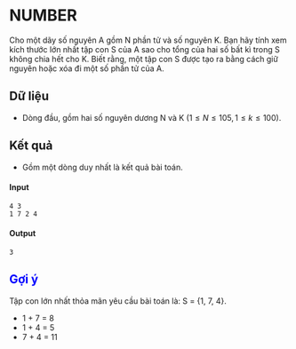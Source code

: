# NUMBER
Cho một dãy số nguyên A gồm N phần tử và số nguyên K. Bạn hãy tính xem kích thước lớn nhất tập con S của A sao cho tổng của hai số bất kì trong S không chia hết cho K.
Biết rằng, một tập con S được tạo ra bằng cách giữ nguyên hoặc xóa đi một số phần tử của A.
## Dữ liệu
- Dòng đầu, gồm hai số nguyên dương N và K $(1 \le N \le 105, 1 \le k \le 100)$.
## Kết quả
- Gồm một dòng duy nhất là kết quả bài toán.
#### Input

```
4 3
1 7 2 4
```
#### Output
```
3
```
## **<span style="color: Blue">Gợi ý**
Tập con lớn nhất thỏa mãn yêu cầu bài toán là: S = {1, 7, 4}.
- 1 + 7 = 8
- 1 + 4 = 5
- 7 + 4 = 11

